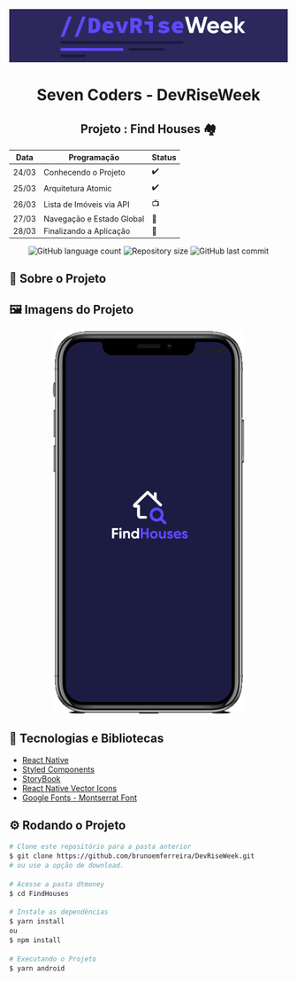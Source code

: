 <!-- Logotipo -->
<div align="center">
   <img src="./Assets/logo.png"/>
</div>

<!-- Title -->
<h1 align="center">Seven Coders - DevRiseWeek</h1>

<!-- Subtitle -->
<h2 align="center"> Projeto : Find Houses 🏘️ </h2>

| Data  | Programação               | Status |
| ----- | ------------------------- | ------ |
| 24/03 | Conhecendo o Projeto      | ✔️      |
| 25/03 | Arquitetura Atomic        | ✔️      |
| 26/03 | Lista de Imóveis via API  | 📺      |
| 27/03 | Navegação e Estado Global | 🚧      |
| 28/03 | Finalizando a Aplicação   | 🚧      |


<!-- Badges -->
<p align="center">
  <img alt="GitHub language count" src="https://img.shields.io/github/languages/count/brunoemferreira/DevRiseWeek?color=%2304D361?style=flat-square">
  <img alt="Repository size" src="https://img.shields.io/github/repo-size/brunoemferreira/DevRiseWeek?style=flat-square">
  <img alt="GitHub last commit" src="https://img.shields.io/github/last-commit/brunoemferreira/DevRiseWeek?style=flat-square">
</p>

<!-- Sobre o Projeto -->
## 🚀 Sobre o Projeto

## 🖼️ Imagens do Projeto

<div align="center">
   <img src="./Assets/SplashScreen.png"/>
</div>


## 🧰 Tecnologias e Bibliotecas
* [React Native](https://reactnative.dev/)
* [Styled Components]()
* [StoryBook]()
* [React Native Vector Icons]()
* [Google Fonts - Montserrat Font]()

## ⚙️ Rodando o Projeto
```bash
# Clone este repositório para a pasta anterior
$ git clone https://github.com/brunoemferreira/DevRiseWeek.git
# ou use a opção de download.

# Acesse a pasta dtmoney
$ cd FindHouses

# Instale as dependências
$ yarn install
ou
$ npm install

# Executando o Projeto
$ yarn android 

```
